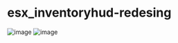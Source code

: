 # esx_inventoryhud-redesing


![image](https://user-images.githubusercontent.com/91369659/180641560-bf68f1df-6455-4c7b-a04c-8c632b223209.png)
![image](https://user-images.githubusercontent.com/91369659/180641565-52521e66-d1da-4ed9-b641-883112dbcff8.png)
